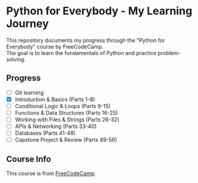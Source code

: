   # Python for Everybody - My Learning Journey

This repository documents my progress through the "Python for Everybody" course by FreeCodeCamp.  
The goal is to learn the fundamentals of Python and practice problem-solving.

## Progress
- [ ] Git learning
- [X] Introduction & Basics (Parts 1-8)
- [ ] Conditional Logic & Loops (Parts 9-15)
- [ ] Functions & Data Structures (Parts 16-25)
- [ ] Working with Files & Strings (Parts 26-32)
- [ ] APIs & Networking (Parts 33-40)
- [ ] Databases (Parts 41-48)
- [ ] Capstone Project & Review (Parts 49-56)

## Course Info
This course is from [FreeCodeCamp](https://www.freecodecamp.org/learn/scientific-computing-with-python/).
